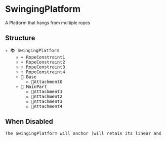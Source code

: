 # SwingingPlatform

A Platform that hangs from multiple ropes

## Structure
<pre>
▿ 📚 SwingingPlatform
    ▫️ ➡️ RopeConstraint1
    ▫️ ➡️ RopeConstraint2
    ▫️ ➡️ RopeConstraint3
    ▫️ ➡️ RopeConstraint4
    ▿ 🔲 Base 
        ▫️ 🔹Attachment0
    ▿ 🔲 MainPart 
        ▫️ 🔹Attachment1
        ▫️ 🔹Attachment2
        ▫️ 🔹Attachment3
        ▫️ 🔹Attachment4
</pre>

## When Disabled
<pre>
The SwingingPlatform will anchor (will retain its linear and angular velocity for when it's re-enabled)
</pre>
